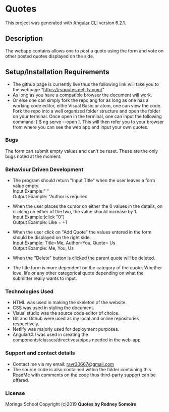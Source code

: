 # Quotes

This project was generated with [Angular CLI](https://github.com/angular/angular-cli) version 6.2.1.


## Description
The webapp contains allows one to post a quote using the form and vote on other posted quotes displayed on the side.

## Setup/Installation Requirements
* The github page is currently live thus the following link will take you to the webpage "https://rsquotes.netlify.com/"
* As long as you have a compatible browser the document will work.
* Or else one can simply fork the repo ang for as long as one has a working code editor, eithe Visual Basic or atom, one can view the code.
Fork the repo into a well organized folder structure and open the folder on your terminal.
Once open in the terminal, one can input the following command: [ $ ng serve --open ]. This will then refer you to your browser from where you can see the web app and input your own quotes.

### Bugs
The form can submit empty values and can't be reset.
These are the only bugs noted at the moment. 

### Behaviour Driven Development
* The program should return "Input Title" when the user leaves a form value empty.<br> 
Input Example:" "<br>
Output Example: "Author is required

* When the user places the cursor on either the 0 values in the details, on clicking on either of the two, the value should increase by 1.<br>
Input Example:(click "0")<br>
Output Example: Like = +1<br>

* When the user click on "Add Quote" the values entered in the form should be displayed on the right side.<br>
Input Example: Title=Me, Author=You, Quote= Us<br>
Output Example: Me, You, Us

* When the "Delete" button is clicked the parent quote will be deleted.

* The title form is more dependent on the category of the quote. Whether love, life or any other categorical quote depending on what the submitter really wants to input.



### Technologies Used
* HTML was used in making the skeleton of the website.
* CSS was used in styling the document.
* Visual studio was the source code editor of choice.
* Git and Github were used as my local and online repositories respectively.
* Netlify was majorly used for deployment purposes.
* AngularCLI was used in creating the components/classes/directives/pipes needed in the web-app


### Support and contact details
* Contact me via my email: rayr30667@gmail.com
* The source code is also contained within the folder containing this ReadMe with comments on the code thus third-party support can be offered.

### License
Moringa School
Copyright (c)2019 **Quotes by Rodney Somoire**
  

